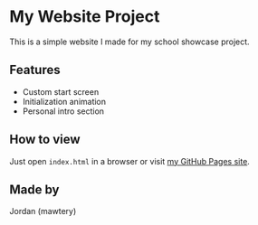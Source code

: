 # My Website Project

This is a simple website I made for my school showcase project.

## Features

- Custom start screen
- Initialization animation
- Personal intro section

## How to view

Just open `index.html` in a browser or visit [my GitHub Pages site](https://yourusername.github.io/your-repo-name/).

## Made by

Jordan (mawtery)

